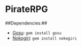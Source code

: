 PirateRPG
=========

##Dependencies:##
*  [Gosu](http://libgosu.org):  `gem install gosu`
*  [Nokogiri](http://nokogiri.org):  `gem install nokogiri`
